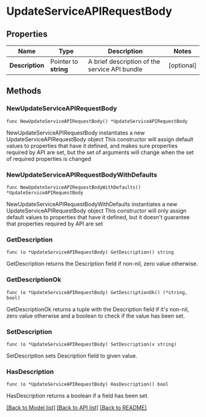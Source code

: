 # UpdateServiceAPIRequestBody

## Properties

Name | Type | Description | Notes
------------ | ------------- | ------------- | -------------
**Description** | Pointer to **string** | A brief description of the service API bundle | [optional] 

## Methods

### NewUpdateServiceAPIRequestBody

`func NewUpdateServiceAPIRequestBody() *UpdateServiceAPIRequestBody`

NewUpdateServiceAPIRequestBody instantiates a new UpdateServiceAPIRequestBody object
This constructor will assign default values to properties that have it defined,
and makes sure properties required by API are set, but the set of arguments
will change when the set of required properties is changed

### NewUpdateServiceAPIRequestBodyWithDefaults

`func NewUpdateServiceAPIRequestBodyWithDefaults() *UpdateServiceAPIRequestBody`

NewUpdateServiceAPIRequestBodyWithDefaults instantiates a new UpdateServiceAPIRequestBody object
This constructor will only assign default values to properties that have it defined,
but it doesn't guarantee that properties required by API are set

### GetDescription

`func (o *UpdateServiceAPIRequestBody) GetDescription() string`

GetDescription returns the Description field if non-nil, zero value otherwise.

### GetDescriptionOk

`func (o *UpdateServiceAPIRequestBody) GetDescriptionOk() (*string, bool)`

GetDescriptionOk returns a tuple with the Description field if it's non-nil, zero value otherwise
and a boolean to check if the value has been set.

### SetDescription

`func (o *UpdateServiceAPIRequestBody) SetDescription(v string)`

SetDescription sets Description field to given value.

### HasDescription

`func (o *UpdateServiceAPIRequestBody) HasDescription() bool`

HasDescription returns a boolean if a field has been set.


[[Back to Model list]](../README.md#documentation-for-models) [[Back to API list]](../README.md#documentation-for-api-endpoints) [[Back to README]](../README.md)


